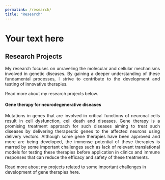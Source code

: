```yaml
---
permalink: /research/
title: "Research"
---
```


# <p align="justify">Your text here</p>

## **Research Projects**
<p align="justify">My research focuses on unraveling the molecular and cellular mechanisms involved in genetic diseases. By gaining a deeper understanding of these fundamental processes, I strive to contribute to the development and testing of innovative therapies.</p>
Read more about my research projects below.

#### **Gene therapy for neurodegenerative diseases**
<p align="justify">Mutations in genes that are involved in critical functions of neuronal cells result in cell dysfunction, cell death and diseases. Gene therapy is a promising treatment approach for such diseases aiming to treat such diseases by delivering therapeutic genes to the affected neurons using delivery vectors. Although some gene therapies have been approved and more are being developed, the immense potential of these therapies is marred by some important challenges such as lack of relevant translational models for testing these therapies before application in clinics and immune responses that can reduce the efficacy and safety of these treatments.</p>
Read more about my projects related to some important challenges in development of gene therapies here.
